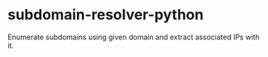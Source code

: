 # subdomain-resolver-python
Enumerate subdomains using given domain and extract associated IPs with it.
